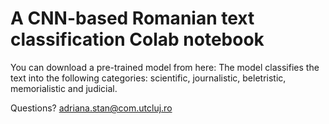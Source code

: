 # A CNN-based Romanian text classification Colab notebook

You can download a pre-trained model from here:
The model classifies the text into the following categories: scientific, journalistic, beletristic, memorialistic and judicial.

Questions? adriana.stan@com.utcluj.ro
